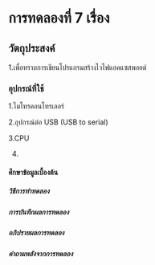# การทดลองที่ 7 เรื่อง 
## วัตถุประสงค์

1.เพื่อทราบการเขียนโปรแกรมสร้างไวไฟแอคแซสพอยต์

### อุปกรณ์ที่ใช้

1.ไมโทรคอนโทรเลอร์

2.อุปกรณ์ต่อ USB (USB to serial)

3.CPU

4.
#### ศึกษาข้อมูลเบื้องต้น



##### วิธีการทำทดลอง

##### การบันทึกผลการทดลอง

  
##### อภิปรายผลการทดลอง


##### คำถามหลังจากการทดลอง
